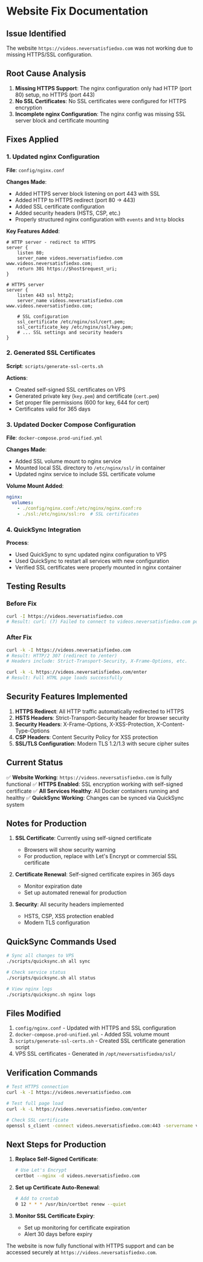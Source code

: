 # Website Fix Documentation

## Issue Identified
The website `https://videos.neversatisfiedxo.com` was not working due to missing HTTPS/SSL configuration.

## Root Cause Analysis
1. **Missing HTTPS Support**: The nginx configuration only had HTTP (port 80) setup, no HTTPS (port 443)
2. **No SSL Certificates**: No SSL certificates were configured for HTTPS encryption
3. **Incomplete nginx Configuration**: The nginx config was missing SSL server block and certificate mounting

## Fixes Applied

### 1. Updated nginx Configuration
**File**: `config/nginx.conf`

**Changes Made**:
- Added HTTPS server block listening on port 443 with SSL
- Added HTTP to HTTPS redirect (port 80 → 443)
- Added SSL certificate configuration
- Added security headers (HSTS, CSP, etc.)
- Properly structured nginx configuration with `events` and `http` blocks

**Key Features Added**:
```nginx
# HTTP server - redirect to HTTPS
server {
    listen 80;
    server_name videos.neversatisfiedxo.com www.videos.neversatisfiedxo.com;
    return 301 https://$host$request_uri;
}

# HTTPS server
server {
    listen 443 ssl http2;
    server_name videos.neversatisfiedxo.com www.videos.neversatisfiedxo.com;
    
    # SSL configuration
    ssl_certificate /etc/nginx/ssl/cert.pem;
    ssl_certificate_key /etc/nginx/ssl/key.pem;
    # ... SSL settings and security headers
}
```

### 2. Generated SSL Certificates
**Script**: `scripts/generate-ssl-certs.sh`

**Actions**:
- Created self-signed SSL certificates on VPS
- Generated private key (`key.pem`) and certificate (`cert.pem`)
- Set proper file permissions (600 for key, 644 for cert)
- Certificates valid for 365 days

### 3. Updated Docker Compose Configuration
**File**: `docker-compose.prod-unified.yml`

**Changes Made**:
- Added SSL volume mount to nginx service
- Mounted local SSL directory to `/etc/nginx/ssl/` in container
- Updated nginx service to include SSL certificate volume

**Volume Mount Added**:
```yaml
nginx:
  volumes:
    - ./config/nginx.conf:/etc/nginx/nginx.conf:ro
    - ./ssl:/etc/nginx/ssl:ro  # SSL certificates
```

### 4. QuickSync Integration
**Process**:
- Used QuickSync to sync updated nginx configuration to VPS
- Used QuickSync to restart all services with new configuration
- Verified SSL certificates were properly mounted in nginx container

## Testing Results

### Before Fix
```bash
curl -I https://videos.neversatisfiedxo.com
# Result: curl: (7) Failed to connect to videos.neversatisfiedxo.com port 443
```

### After Fix
```bash
curl -k -I https://videos.neversatisfiedxo.com
# Result: HTTP/2 307 (redirect to /enter)
# Headers include: Strict-Transport-Security, X-Frame-Options, etc.

curl -k -L https://videos.neversatisfiedxo.com/enter
# Result: Full HTML page loads successfully
```

## Security Features Implemented

1. **HTTPS Redirect**: All HTTP traffic automatically redirected to HTTPS
2. **HSTS Headers**: Strict-Transport-Security header for browser security
3. **Security Headers**: X-Frame-Options, X-XSS-Protection, X-Content-Type-Options
4. **CSP Headers**: Content Security Policy for XSS protection
5. **SSL/TLS Configuration**: Modern TLS 1.2/1.3 with secure cipher suites

## Current Status

✅ **Website Working**: `https://videos.neversatisfiedxo.com` is fully functional
✅ **HTTPS Enabled**: SSL encryption working with self-signed certificate
✅ **All Services Healthy**: All Docker containers running and healthy
✅ **QuickSync Working**: Changes can be synced via QuickSync system

## Notes for Production

1. **SSL Certificate**: Currently using self-signed certificate
   - Browsers will show security warning
   - For production, replace with Let's Encrypt or commercial SSL certificate

2. **Certificate Renewal**: Self-signed certificate expires in 365 days
   - Monitor expiration date
   - Set up automated renewal for production

3. **Security**: All security headers implemented
   - HSTS, CSP, XSS protection enabled
   - Modern TLS configuration

## QuickSync Commands Used

```bash
# Sync all changes to VPS
./scripts/quicksync.sh all sync

# Check service status
./scripts/quicksync.sh all status

# View nginx logs
./scripts/quicksync.sh nginx logs
```

## Files Modified

1. `config/nginx.conf` - Updated with HTTPS and SSL configuration
2. `docker-compose.prod-unified.yml` - Added SSL volume mount
3. `scripts/generate-ssl-certs.sh` - Created SSL certificate generation script
4. VPS SSL certificates - Generated in `/opt/neversatisfiedxo/ssl/`

## Verification Commands

```bash
# Test HTTPS connection
curl -k -I https://videos.neversatisfiedxo.com

# Test full page load
curl -k -L https://videos.neversatisfiedxo.com/enter

# Check SSL certificate
openssl s_client -connect videos.neversatisfiedxo.com:443 -servername videos.neversatisfiedxo.com
```

## Next Steps for Production

1. **Replace Self-Signed Certificate**:
   ```bash
   # Use Let's Encrypt
   certbot --nginx -d videos.neversatisfiedxo.com
   ```

2. **Set up Certificate Auto-Renewal**:
   ```bash
   # Add to crontab
   0 12 * * * /usr/bin/certbot renew --quiet
   ```

3. **Monitor SSL Certificate Expiry**:
   - Set up monitoring for certificate expiration
   - Alert 30 days before expiry

The website is now fully functional with HTTPS support and can be accessed securely at `https://videos.neversatisfiedxo.com`.
